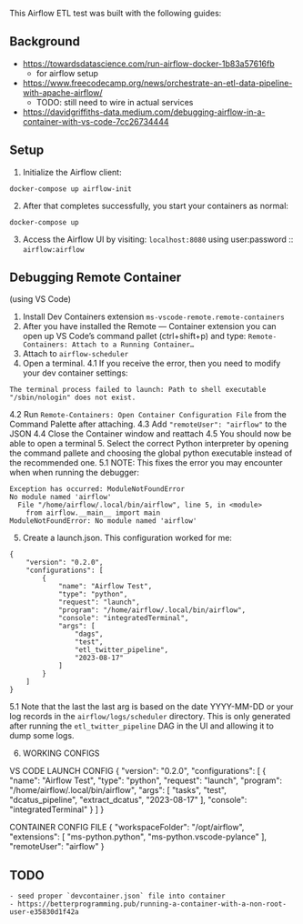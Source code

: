 This Airflow ETL test was built with the following guides:

## Background

-   https://towardsdatascience.com/run-airflow-docker-1b83a57616fb
    -   for airflow setup
-   https://www.freecodecamp.org/news/orchestrate-an-etl-data-pipeline-with-apache-airflow/
    -   TODO: still need to wire in actual services
-   https://davidgriffiths-data.medium.com/debugging-airflow-in-a-container-with-vs-code-7cc26734444

## Setup

1. Initialize the Airflow client:

```
docker-compose up airflow-init
```

2. After that completes successfully, you start your containers as normal:

```
docker-compose up
```

3. Access the Airflow UI by visiting: `localhost:8080` using user:password :: `airflow:airflow`

## Debugging Remote Container

(using VS Code)

1. Install Dev Containers extension `ms-vscode-remote.remote-containers`
2. After you have installed the Remote — Container extension you can open up VS Code’s command pallet (ctrl+shift+p) and type: `Remote-Containers: Attach to a Running Container…`
3. Attach to `airflow-scheduler`
4. Open a terminal.
   4.1 If you receive the error, then you need to modify your dev container settings:

```
The terminal process failed to launch: Path to shell executable "/sbin/nologin" does not exist.
```

4.2 Run `Remote-Containers: Open Container Configuration File` from the Command Palette after attaching.
4.3 Add `"remoteUser": "airflow"` to the JSON
4.4 Close the Container window and reattach
4.5 You should now be able to open a terminal 5. Select the correct Python interpreter by opening the command pallete and choosing the global python executable instead of the recommended one.
5.1 NOTE: This fixes the error you may encounter when when running the debugger:

```
Exception has occurred: ModuleNotFoundError
No module named 'airflow'
  File "/home/airflow/.local/bin/airflow", line 5, in <module>
    from airflow.__main__ import main
ModuleNotFoundError: No module named 'airflow'
```

5. Create a launch.json. This configuration worked for me:

```
{
    "version": "0.2.0",
    "configurations": [
        {
            "name": "Airflow Test",
            "type": "python",
            "request": "launch",
            "program": "/home/airflow/.local/bin/airflow",
            "console": "integratedTerminal",
            "args": [
                "dags",
                "test",
                "etl_twitter_pipeline",
                "2023-08-17"
            ]
        }
    ]
}
```

5.1 Note that the last the last arg is based on the date YYYY-MM-DD or your log records in the `airflow/logs/scheduler` directory. This is only generated after running the `etl_twitter_pipeline` DAG in the UI and allowing it to dump some logs.

6. WORKING CONFIGS

VS CODE LAUNCH CONFIG
{
    "version": "0.2.0",
    "configurations": [
        {
            "name": "Airflow Test",
            "type": "python",
            "request": "launch",
            "program": "/home/airflow/.local/bin/airflow",
            "args": [
                "tasks",
                "test",
                "dcatus_pipeline",
                "extract_dcatus",
                "2023-08-17"
            ],
            "console": "integratedTerminal"
        }
    ]
}



CONTAINER CONFIG FILE
{
    "workspaceFolder": "/opt/airflow",
    "extensions": [
        "ms-python.python",
        "ms-python.vscode-pylance"
    ],
    "remoteUser": "airflow"
}


## TODO

    - seed proper `devcontainer.json` file into container
    - https://betterprogramming.pub/running-a-container-with-a-non-root-user-e35830d1f42a

